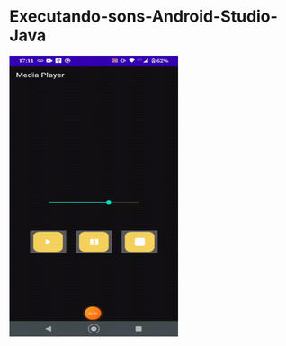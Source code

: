 # Executando-sons-Android-Studio-Java

<div>
    <img align="left"  height="500" width="300" src="gif.gif">
</div>
